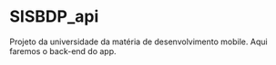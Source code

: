 # SISBDP_api
Projeto da universidade da matéria de desenvolvimento mobile. Aqui faremos o back-end do app.
